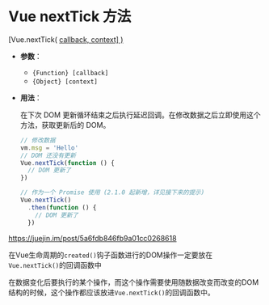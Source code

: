 # Vue nextTick 方法

[Vue.nextTick( [callback, context\] )](https://cn.vuejs.org/v2/api/#Vue-nextTick)

- **参数**：

  - `{Function} [callback]`
  - `{Object} [context]`

- **用法**：

  在下次 DOM 更新循环结束之后执行延迟回调。在修改数据之后立即使用这个方法，获取更新后的 DOM。

  ```js
  // 修改数据
  vm.msg = 'Hello'
  // DOM 还没有更新
  Vue.nextTick(function () {
    // DOM 更新了
  })
  
  // 作为一个 Promise 使用 (2.1.0 起新增，详见接下来的提示)
  Vue.nextTick()
    .then(function () {
      // DOM 更新了
    })
  ```



https://juejin.im/post/5a6fdb846fb9a01cc0268618

在Vue生命周期的`created()`钩子函数进行的DOM操作一定要放在`Vue.nextTick()`的回调函数中

在数据变化后要执行的某个操作，而这个操作需要使用随数据改变而改变的DOM结构的时候，这个操作都应该放进`Vue.nextTick()`的回调函数中。